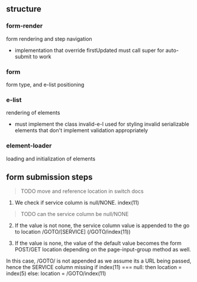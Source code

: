 ## structure

### form-render
form rendering and step navigation

- implementation that override firstUpdated must call super for auto-submit to work



###  form
form type, and e-list positioning

### e-list
rendering of elements

- must implement the class invalid-e-l
used for styling invalid serializable elements that don't 
implement validation appropriately 

###  element-loader
loading and initialization of elements

 
 ## form submission steps
 > TODO move and reference location in switch docs
 
 1. We check if service column is null/NONE. index(11)
> TODO can the service column be null/NONE

 2. If the value is not none,
 the service column value is appended to the go to location /GOTO/[SERVICE] (/GOTO/index(11))

 3. If the value is none,
 the value of the default value becomes the form POST/GET location
 depending on the page-input-group method as well.

 In this case,
 /GOTO/ is not appended as we assume its a URL being passed, hence the SERVICE column missing
 if index(11) === null:
 then location = index(5)
 else:
 location = /GOTO/index(11)

